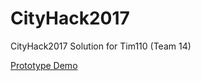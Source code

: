 # CityHack2017
CityHack2017 Solution for Tim110 (Team 14)

[Prototype Demo](https://merrickheley.github.io/CityHack2017/)
